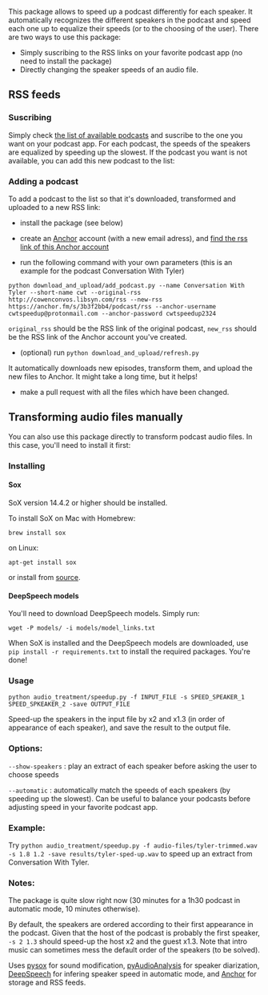 This package allows to speed up a podcast differently for each speaker. It automatically recognizes the different speakers in the podcast and speed each one up to equalize their speeds (or to the choosing of the user). 
There are two ways to use this package:
- Simply suscribing to the RSS links on your favorite podcast app (no need to install the package)
- Directly changing the speaker speeds of an audio file.

## RSS feeds

### Suscribing 
Simply check [the list of available podcasts](https://github.com/LeoGrin/PodcastSpeedup/blob/master/RSS_links.txt) and 
suscribe to the one you want on your podcast app. For each podcast, the speeds of the speakers are equalized by 
speeding up the slowest. If the podcast you want is not available, you can add this new podcast to the list:


### Adding a podcast

To add a podcast to the list so that it's downloaded, transformed and uploaded to a new RSS link:

- install the package (see below)

- create an [Anchor](https://anchor.fm/) account (with a new email adress), and [find the rss link of this Anchor account](https://help.anchor.fm/hc/en-us/articles/360027712351-Locating-your-Anchor-RSS-feed)

    
- run the following command with your own parameters (this is an example for the podcast Conversation With Tyler)

`python download_and_upload/add_podcast.py --name Conversation With Tyler --short-name cwt --original-rss http://cowenconvos.libsyn.com/rss --new-rss https://anchor.fm/s/3b3f2bb4/podcast/rss --anchor-username cwtspeedup@protonmail.com --anchor-password cwtspeedup2324`

`original_rss` should be the RSS link of the original podcast, `new_rss` should be the RSS link of the Anchor account you've created.

- (optional) run `python download_and_upload/refresh.py ` 

It automatically downloads new episodes, transform them, and upload the new files to Anchor. It might take a long time, but it helps!

- make a pull request with all the files which have been changed.


## Transforming audio files manually
You can also use this package directly to transform podcast audio files. In this case, you'll need to install it first:

### Installing

#### Sox
SoX version 14.4.2 or higher should be installed.

To install SoX on Mac with Homebrew:

`brew install sox`

on Linux:

`apt-get install sox`

or install from [source](https://sourceforge.net/projects/sox/files/sox/).

#### DeepSpeech models
You'll need to download DeepSpeech models. Simply run:

`wget -P models/ -i models/model_links.txt`

When SoX is installed and the DeepSpeech models are downloaded, use `pip install -r requirements.txt` to install the required packages. You're done!



### Usage

`python audio_treatment/speedup.py -f INPUT_FILE -s SPEED_SPEAKER_1 SPEED_SPKEAKER_2 -save OUTPUT_FILE`

Speed-up the speakers in the input file by x2 and x1.3 (in order of appearance of each speaker), and save the result to the output file.

### Options:

`--show-speakers` : play an extract of each speaker before asking the user to choose speeds

`--automatic` : automatically match the speeds of each speakers (by speeding up the slowest). Can be useful to balance your podcasts before adjusting speed in your favorite podcast app.


### Example:

Try `python audio_treatment/speedup.py -f audio-files/tyler-trimmed.wav -s 1.8 1.2 -save results/tyler-sped-up.wav` to speed up an extract from Conversation With Tyler.

### Notes:

The package is quite slow right now (30 minutes for a 1h30 podcast in automatic mode, 10 minutes otherwise).

By default, the speakers are ordered according to their first appearance in the podcast. Given that the host of the podcast is probably the first speaker, `-s 2 1.3` should speed-up the host x2 and the guest x1.3. Note that intro music can sometimes mess the default order of the speakers (to be solved).

Uses [pysox](https://github.com/rabitt/pysox) for sound modification, [pyAudioAnalysis](https://github.com/tyiannak/pyAudioAnalysis) for speaker diarization, [DeepSpeech](https://github.com/mozilla/DeepSpeech) for infering speaker speed in automatic mode, and [Anchor](https://anchor.fm/) for storage and RSS feeds.
